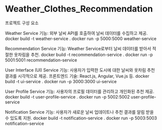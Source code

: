 # Weather_Clothes_Recommendation
프로젝트 구성 요소

Weather Service
기능: 외부 날씨 API를 호출하여 날씨 데이터를 수집하고 제공.
docker build -t weather-service .
docker run -p 5000:5000 weather-service


Recommendation Service
기능: Weather Service로부터 날씨 데이터를 받아서 적절한 옷차림을 추천.
docker build -t recommendation-service .
docker run -p 5001:5001 recommendation-service


User Interface (UI) Service
기능: 사용자가 입력한 도시에 대한 날씨와 옷차림 추천 결과를 시각적으로 제공.
프론트엔드 기술: React.js, Angular, Vue.js 등.
docker build -t ui-service .
docker run -p 3000:3000 ui-service



User Profile Service
기능: 사용자의 프로필 데이터를 관리하고 개인화된 추천 제공.
docker build -t user-profile-service .
docker run -p 5002:5002 user-profile-service



Notification Service
기능: 사용자가 새로운 날씨 업데이트나 추천 결과를 알림 받을 수 있도록 지원.
docker build -t notification-service .
docker run -p 5003:5003 notification-service
